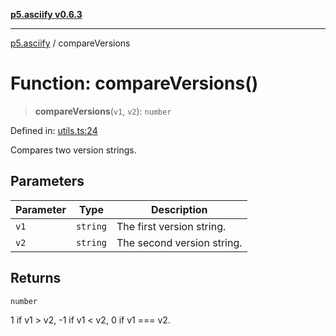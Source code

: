 [**p5.asciify v0.6.3**](../README.md)

***

[p5.asciify](../globals.md) / compareVersions

# Function: compareVersions()

> **compareVersions**(`v1`, `v2`): `number`

Defined in: [utils.ts:24](https://github.com/humanbydefinition/p5-asciify/blob/529a159e489b63e659b0059fde6d4e5ace5c2f9e/src/lib/utils.ts#L24)

Compares two version strings.

## Parameters

| Parameter | Type | Description |
| ------ | ------ | ------ |
| `v1` | `string` | The first version string. |
| `v2` | `string` | The second version string. |

## Returns

`number`

1 if v1 > v2, -1 if v1 < v2, 0 if v1 === v2.
